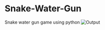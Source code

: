 # Snake-Water-Gun
Snake water gun game using python
![Output](https://user-images.githubusercontent.com/84903276/142573408-e5232f28-9e26-445a-b450-1f7ba3413d64.PNG)
